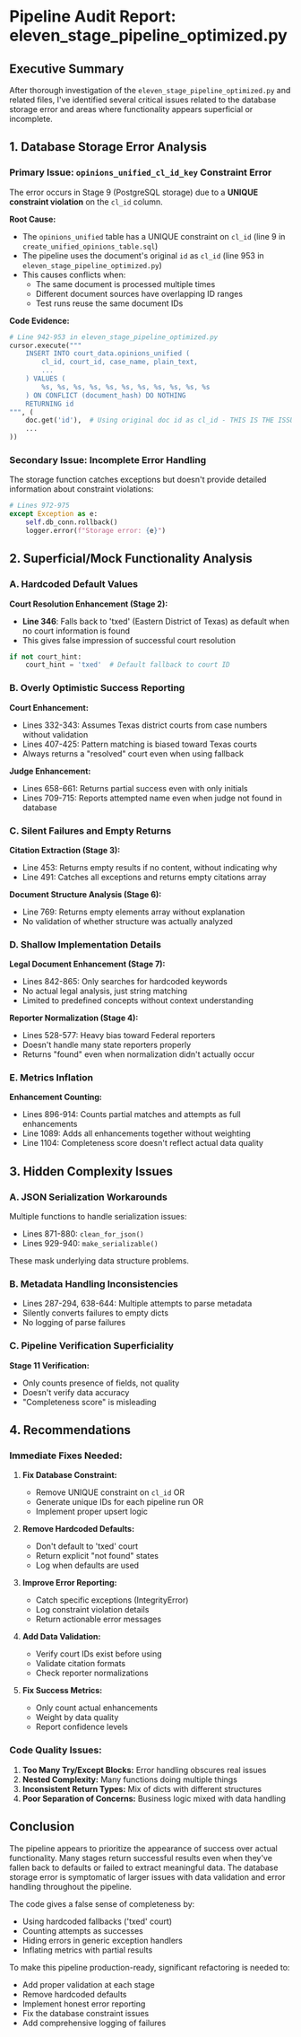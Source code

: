 # Pipeline Audit Report: eleven_stage_pipeline_optimized.py

## Executive Summary

After thorough investigation of the `eleven_stage_pipeline_optimized.py` and related files, I've identified several critical issues related to the database storage error and areas where functionality appears superficial or incomplete.

## 1. Database Storage Error Analysis

### Primary Issue: `opinions_unified_cl_id_key` Constraint Error

The error occurs in Stage 9 (PostgreSQL storage) due to a **UNIQUE constraint violation** on the `cl_id` column.

**Root Cause:**
- The `opinions_unified` table has a UNIQUE constraint on `cl_id` (line 9 in `create_unified_opinions_table.sql`)
- The pipeline uses the document's original `id` as `cl_id` (line 953 in `eleven_stage_pipeline_optimized.py`)
- This causes conflicts when:
  - The same document is processed multiple times
  - Different document sources have overlapping ID ranges
  - Test runs reuse the same document IDs

**Code Evidence:**
```python
# Line 942-953 in eleven_stage_pipeline_optimized.py
cursor.execute("""
    INSERT INTO court_data.opinions_unified (
        cl_id, court_id, case_name, plain_text,
        ...
    ) VALUES (
        %s, %s, %s, %s, %s, %s, %s, %s, %s, %s, %s
    ) ON CONFLICT (document_hash) DO NOTHING
    RETURNING id
""", (
    doc.get('id'),  # Using original doc id as cl_id - THIS IS THE ISSUE
    ...
))
```

### Secondary Issue: Incomplete Error Handling

The storage function catches exceptions but doesn't provide detailed information about constraint violations:
```python
# Lines 972-975
except Exception as e:
    self.db_conn.rollback()
    logger.error(f"Storage error: {e}")
```

## 2. Superficial/Mock Functionality Analysis

### A. Hardcoded Default Values

**Court Resolution Enhancement (Stage 2):**
- **Line 346**: Falls back to 'txed' (Eastern District of Texas) as default when no court information is found
- This gives false impression of successful court resolution
```python
if not court_hint:
    court_hint = 'txed'  # Default fallback to court ID
```

### B. Overly Optimistic Success Reporting

**Court Enhancement:**
- Lines 332-343: Assumes Texas district courts from case numbers without validation
- Lines 407-425: Pattern matching is biased toward Texas courts
- Always returns a "resolved" court even when using fallback

**Judge Enhancement:**
- Lines 658-661: Returns partial success even with only initials
- Lines 709-715: Reports attempted name even when judge not found in database

### C. Silent Failures and Empty Returns

**Citation Extraction (Stage 3):**
- Line 453: Returns empty results if no content, without indicating why
- Line 491: Catches all exceptions and returns empty citations array

**Document Structure Analysis (Stage 6):**
- Line 769: Returns empty elements array without explanation
- No validation of whether structure was actually analyzed

### D. Shallow Implementation Details

**Legal Document Enhancement (Stage 7):**
- Lines 842-865: Only searches for hardcoded keywords
- No actual legal analysis, just string matching
- Limited to predefined concepts without context understanding

**Reporter Normalization (Stage 4):**
- Lines 528-577: Heavy bias toward Federal reporters
- Doesn't handle many state reporters properly
- Returns "found" even when normalization didn't actually occur

### E. Metrics Inflation

**Enhancement Counting:**
- Lines 896-914: Counts partial matches and attempts as full enhancements
- Line 1089: Adds all enhancements together without weighting
- Line 1104: Completeness score doesn't reflect actual data quality

## 3. Hidden Complexity Issues

### A. JSON Serialization Workarounds

Multiple functions to handle serialization issues:
- Lines 871-880: `clean_for_json()` 
- Lines 929-940: `make_serializable()`

These mask underlying data structure problems.

### B. Metadata Handling Inconsistencies

- Lines 287-294, 638-644: Multiple attempts to parse metadata
- Silently converts failures to empty dicts
- No logging of parse failures

### C. Pipeline Verification Superficiality

**Stage 11 Verification:**
- Only counts presence of fields, not quality
- Doesn't verify data accuracy
- "Completeness score" is misleading

## 4. Recommendations

### Immediate Fixes Needed:

1. **Fix Database Constraint:**
   - Remove UNIQUE constraint on `cl_id` OR
   - Generate unique IDs for each pipeline run OR
   - Implement proper upsert logic

2. **Remove Hardcoded Defaults:**
   - Don't default to 'txed' court
   - Return explicit "not found" states
   - Log when defaults are used

3. **Improve Error Reporting:**
   - Catch specific exceptions (IntegrityError)
   - Log constraint violation details
   - Return actionable error messages

4. **Add Data Validation:**
   - Verify court IDs exist before using
   - Validate citation formats
   - Check reporter normalizations

5. **Fix Success Metrics:**
   - Only count actual enhancements
   - Weight by data quality
   - Report confidence levels

### Code Quality Issues:

1. **Too Many Try/Except Blocks:** Error handling obscures real issues
2. **Nested Complexity:** Many functions doing multiple things
3. **Inconsistent Return Types:** Mix of dicts with different structures
4. **Poor Separation of Concerns:** Business logic mixed with data handling

## Conclusion

The pipeline appears to prioritize the appearance of success over actual functionality. Many stages return successful results even when they've fallen back to defaults or failed to extract meaningful data. The database storage error is symptomatic of larger issues with data validation and error handling throughout the pipeline.

The code gives a false sense of completeness by:
- Using hardcoded fallbacks ('txed' court)
- Counting attempts as successes
- Hiding errors in generic exception handlers
- Inflating metrics with partial results

To make this pipeline production-ready, significant refactoring is needed to:
- Add proper validation at each stage
- Remove hardcoded defaults
- Implement honest error reporting
- Fix the database constraint issues
- Add comprehensive logging of failures